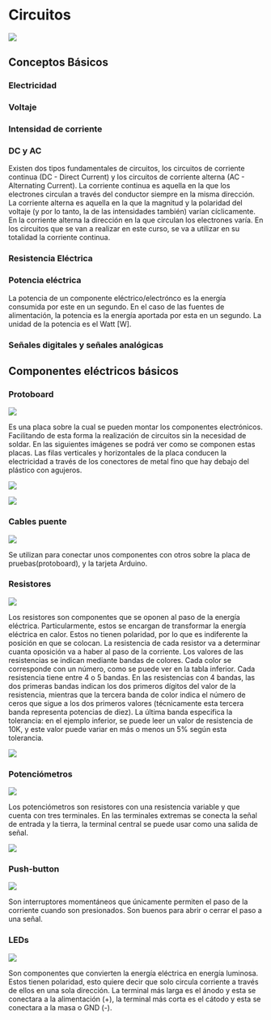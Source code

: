 # Circuitos
![](img/Circuitos.png)

## Conceptos Básicos

### Electricidad

### Voltaje

### Intensidad de corriente

### DC y AC

Existen dos tipos fundamentales de circuitos, los circuitos de corriente continua (DC - Direct Current) y los circuitos de corriente alterna (AC - Alternating Current).
La corriente continua es aquella en la que los electrones circulan a través del conductor siempre en la misma dirección.  La corriente alterna es aquella en la que la magnitud y la polaridad del voltaje (y por lo tanto, la de las intensidades también) varían cíclicamente. En la corriente alterna la dirección en la que circulan los electrones varía.
En los circuitos que se van a realizar en este curso,  se va a utilizar en su totalidad la corriente continua.

### Resistencia Eléctrica

### Potencia eléctrica

La potencia de un componente eléctrico/electrónco es la energía consumida por este en un segundo. En el caso de las fuentes de alimentación, la potencia es la energía aportada por esta en un segundo. La unidad de la potencia es el Watt [W].

### Señales digitales y señales analógicas

## Componentes eléctricos básicos

### Protoboard

![](img/proto1.png)

Es una placa sobre la cual se pueden montar los componentes electrónicos. Facilitando de esta forma la realización de circuitos sin la necesidad de soldar.
En las siguientes imágenes se podrá ver como se componen estas placas. Las filas verticales y horizontales de la placa conducen la electricidad a través de los conectores de metal fino que hay debajo del plástico con agujeros.

![](img/proto2.png)

![](img/proto3.png)

### Cables puente

![](img/cables.png)

Se utilizan para conectar unos componentes con otros sobre la placa de pruebas(protoboard), y la tarjeta Arduino.

### Resistores

![](img/resistores.png)

Los resistores son componentes que se oponen al paso de la energía eléctrica. Particularmente, estos se encargan de transformar la energía eléctrica en calor. Estos no tienen polaridad, por lo que es indiferente la posición en que se colocan.
La resistencia de cada resistor va a determinar cuanta oposición va a haber al paso de la corriente. Los valores de las resistencias se indican mediante bandas de colores. Cada color se corresponde con un número, como se puede ver en la tabla inferior. 
Cada
resistencia tiene entre 4 o 5 bandas. En las resistencias con 4 bandas, las dos primeras
bandas indican los dos primeros dígitos del valor de la resistencia, mientras que la tercera
banda de color indica el número de ceros que sigue a los dos primeros valores
(técnicamente esta tercera banda representa potencias de diez). La última banda
especifica la tolerancia: en el ejemplo inferior, se puede leer un valor de resistencia de
10K, y este valor puede variar en más o menos un 5% según esta tolerancia.

![](img/tablaResistencias.png)

### Potenciómetros

![](img/pot.png)

Los potenciómetros son resistores con una resistencia variable y que cuenta con tres terminales. En las terminales extremas se conecta la señal de entrada y la tierra, la terminal central se puede usar como una salida de señal.

![](img/pot2.png)


### Push-button

![](img/pushB.png)

Son interruptores momentáneos que únicamente permiten el paso de la corriente cuando son presionados. Son buenos para abrir o cerrar el paso a una señal.

### LEDs

![](img/led.png)


Son componentes que convierten la energía eléctrica en energía luminosa. Estos tienen polaridad, esto quiere decir que solo circula corriente a través de ellos en una sola dirección. La terminal más larga es el ánodo y esta se conectara a la alimentación (+), la terminal más corta es el cátodo y esta se conectara a la masa o GND (-).
